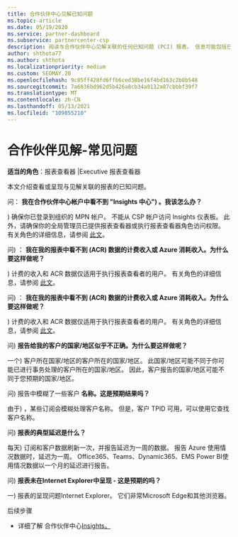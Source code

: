 ```yaml
---
title: 合作伙伴中心见解已知问题
ms.topic: article
ms.date: 05/19/2020
ms.service: partner-dashboard
ms.subservice: partnercenter-csp
description: 阅读与合作伙伴中心见解关联的任何已知问题 (PCI) 报表。 信息可能包括已知呈现问题或报告限制。
author: shthota77
ms.author: shthota
ms.localizationpriority: medium
ms.custom: SEOMAY.20
ms.openlocfilehash: 9c85ff428fd6ffb6ced38be16f4bd163c2b0b548
ms.sourcegitcommit: 7a6836bd962d5b426a8cb34a9132a87cbbbf39f7
ms.translationtype: MT
ms.contentlocale: zh-CN
ms.lasthandoff: 05/13/2021
ms.locfileid: "109855210"
---
```

# <a name="partner-insights--frequently-asked-questions"></a>合作伙伴见解-常见问题

**适当的角色**：报表查看器 |Executive 报表查看器

本文介绍查看或呈现与见解关联的报表的已知问题。

问： **我在合作伙伴中心帐户中看不到 "Insights 中心") 。我该怎么办？**

) 确保你已登录到组织的 MPN 帐户。 不能从 CSP 帐户访问 Insights 仪表板。 此外，请确保你的全局管理员已提供报表查看器或执行报表查看器角色访问权限。 有关角色的详细信息，请参阅 [此文](./pci-roles.md)。

问) ： **我在我的报表中看不到 (ACR) 数据的计费收入或 Azure 消耗收入。为什么要这样做呢？**

) 计费的收入和 ACR 数据仅适用于执行报表查看者的用户。  有关角色的详细信息，请参阅 [此文](./pci-roles.md)。

问) ： **我在我的报表中看不到 (ACR) 数据的计费收入或 Azure 消耗收入。为什么要这样做呢？**

) 计费的收入和 ACR 数据仅适用于执行报表查看者的用户。 有关角色的详细信息，请参阅 [此文](./pci-roles.md)。

问) **报告给我的客户的国家/地区似乎不正确。为什么要这样做呢？**

一个) 客户所在国家/地区的客户所在的国家/地区。 此国家/地区可能不同于你可能已进行事务处理的客户所在的国家/地区。 因此，客户报告的国家/地区可能不同于您预期的国家/地区。

问) 报告中模糊了一些客户 **名称。这是预期结果吗？**

由于) ，某些订阅会模糊处理客户名称。 但是，客户 TPID 可用，可以使用它查找客户名称。

问) **报表的典型延迟是什么？**

每天) 订阅和客户数据刷新一次，并报告延迟为一周的数据。 报告 Azure 使用情况数据时，延迟为一周。 Office365、Teams、Dynamic365、EMS Power BI使用情况数据以一个月的延迟进行报告。

问) **报表未在Internet Explorer中呈现 - 这是预期的吗？**

一) 报表的呈现问题Internet Explorer。 它们非常Microsoft Edge和其他浏览器。

后续步骤

- 详细了解 合作伙伴中心[Insights。](partner-center-insights.md)